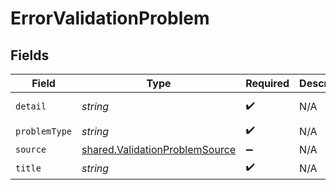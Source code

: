 # ErrorValidationProblem


## Fields

| Field                                                                            | Type                                                                             | Required                                                                         | Description                                                                      | Example                                                                          |
| -------------------------------------------------------------------------------- | -------------------------------------------------------------------------------- | -------------------------------------------------------------------------------- | -------------------------------------------------------------------------------- | -------------------------------------------------------------------------------- |
| `detail`                                                                         | *string*                                                                         | :heavy_check_mark:                                                               | N/A                                                                              | custom_fields is a required field on model.                                      |
| `problemType`                                                                    | *string*                                                                         | :heavy_check_mark:                                                               | N/A                                                                              | MISSING_REQUIRED_FIELD                                                           |
| `source`                                                                         | [shared.ValidationProblemSource](../../models/shared/validationproblemsource.md) | :heavy_minus_sign:                                                               | N/A                                                                              |                                                                                  |
| `title`                                                                          | *string*                                                                         | :heavy_check_mark:                                                               | N/A                                                                              | Missing Required Field                                                           |